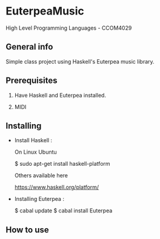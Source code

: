 # EuterpeaMusic
  High Level Programming Languages - CCOM4029  
  
  ## General info
  Simple class project using Haskell's Euterpea music library.
 
  ## Prerequisites
  1) Have Haskell and Euterpea installed.
  
  2) MIDI
  
  ## Installing
  * Install Haskell : 
  
      On Linux Ubuntu 
  
      $ sudo apt-get install haskell-platform
  
      Others available here
  
      https://www.haskell.org/platform/
  
  * Installing Euterpea : 
  
     $ cabal update
     $ cabal install Euterpea
  
  
  ## How to use
  
  
  
  
